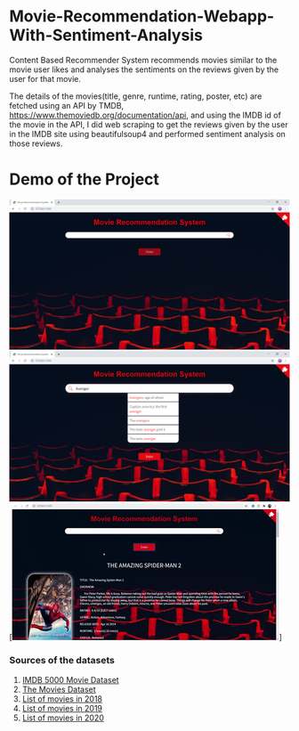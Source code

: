 # Movie-Recommendation-Webapp-With-Sentiment-Analysis
Content Based Recommender System recommends movies similar to the movie user likes and analyses the sentiments on the reviews given by the user for that movie.

The details of the movies(title, genre, runtime, rating, poster, etc) are fetched using an API by TMDB, https://www.themoviedb.org/documentation/api, and using the IMDB id of the movie in the API, I did web scraping to get the reviews given by the user in the IMDB site using beautifulsoup4 and performed sentiment analysis on those reviews.

# Demo of the Project
![alt text](https://github.com/Pradeepnayak/Movie-Recommendation-Webapp-With-Sentiment-Analysis/blob/main/static/SearchImage.png)<br/>
![alt text](https://github.com/Pradeepnayak/Movie-Recommendation-Webapp-With-Sentiment-Analysis/blob/main/static/autocompleteImage.png)<br/>
[![Demo CountPages alpha](https://github.com/Pradeepnayak/Movie-Recommendation-Webapp-With-Sentiment-Analysis/blob/main/static/projectDemo.gif)]

### Sources of the datasets 

1. [IMDB 5000 Movie Dataset](https://www.kaggle.com/carolzhangdc/imdb-5000-movie-dataset)
2. [The Movies Dataset](https://www.kaggle.com/rounakbanik/the-movies-dataset)
3. [List of movies in 2018](https://en.wikipedia.org/wiki/List_of_American_films_of_2018)
4. [List of movies in 2019](https://en.wikipedia.org/wiki/List_of_American_films_of_2019)
5. [List of movies in 2020](https://en.wikipedia.org/wiki/List_of_American_films_of_2020)
